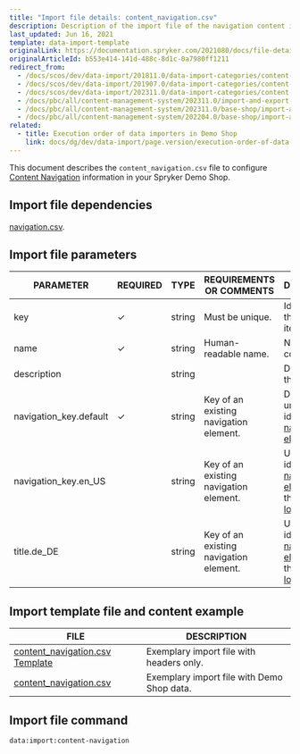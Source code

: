 ```yaml
---
title: "Import file details: content_navigation.csv"
description: Description of the import file of the navigation content item.
last_updated: Jun 16, 2021
template: data-import-template
originalLink: https://documentation.spryker.com/2021080/docs/file-details-content-navigationcsv
originalArticleId: b553e414-141d-488c-8d1c-0a7980ff1211
redirect_from:
  - /docs/scos/dev/data-import/201811.0/data-import-categories/content-management/file-details-content-navigation.csv.html
  - /docs/scos/dev/data-import/201907.0/data-import-categories/content-management/file-details-content-navigation.csv.html
  - /docs/scos/dev/data-import/202311.0/data-import-categories/content-management/file-details-content-navigation.csv.html
  - /docs/pbc/all/content-management-system/202311.0/import-and-export-data/file-details-content-navigation.csv.html
  - /docs/pbc/all/content-management-system/202311.0/base-shop/import-and-export-data/file-details-content-navigation.csv.html
  - /docs/pbc/all/content-management-system/202204.0/base-shop/import-and-export-data/import-file-details-content-navigation.csv.html
related:
  - title: Execution order of data importers in Demo Shop
    link: docs/dg/dev/data-import/page.version/execution-order-of-data-importers.html
---
```


This document describes the `content_navigation.csv` file to configure [Content Navigation](/docs/pbc/all/content-management-system/{{page.version}}/base-shop/navigation-feature-overview.html#navigation-as-content-item) information in your Spryker Demo Shop.


## Import file dependencies

 [navigation.csv](/docs/pbc/all/content-management-system/{{page.version}}/base-shop/import-and-export-data/import-file-details-navigation.csv.html).


## Import file parameters



| PARAMETER | REQUIRED | TYPE | REQUIREMENTS OR COMMENTS | DESCRIPTION |
| --- | --- | --- | --- | --- |
| key | &check; | string | Must be unique. | Identifier of the content item. |
| name | &check; | string | Human-readable name. | Name of the content. |
| description |   | string |  | Description of the content. |
| navigation_key.default | &check; | string | Key of an existing navigation element. | Default unique identifier of a [navigation element](/docs/pbc/all/content-management-system/{{page.version}}/base-shop/import-and-export-data/import-file-details-navigation.csv.html).  |
| navigation_key.en_US |  | string | Key of an existing navigation element. | Unique identifier of a [navigation element](/docs/pbc/all/content-management-system/{{page.version}}/base-shop/import-and-export-data/import-file-details-navigation.csv.html) for the `en_US` [locale](/docs/pbc/all/order-management-system/{{page.version}}/base-shop/datapayload-conversion/multi-language-setup.html). |
| title.de_DE |  | string | Key of an existing navigation element. | Unique identifier of a [navigation element](/docs/pbc/all/content-management-system/{{page.version}}/base-shop/import-and-export-data/import-file-details-navigation.csv.html) for the `de_DE` [locale](/docs/pbc/all/order-management-system/{{page.version}}/base-shop/datapayload-conversion/multi-language-setup.html). |



## Import template file and content example



| FILE | DESCRIPTION |
| --- | --- |
| [content_navigation.csv Template](https://spryker.s3.eu-central-1.amazonaws.com/docs/Developer+Guide/Back-End/Data+Manipulation/Data+Ingestion/Data+Import/Data+Import+Categories/Content+Management/Template+content_navigation.csv) | Exemplary import file with headers only. |
| [content_navigation.csv](https://spryker.s3.eu-central-1.amazonaws.com/docs/Developer+Guide/Back-End/Data+Manipulation/Data+Ingestion/Data+Import/Data+Import+Categories/Content+Management/content_navigation.csv) | Exemplary import file with Demo Shop data. |


## Import file command

```bash
data:import:content-navigation
```
